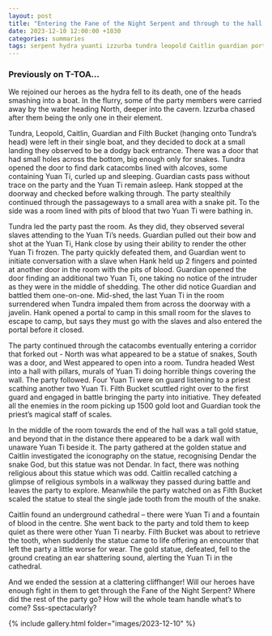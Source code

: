```yaml
---
layout: post
title: "Entering the Fane of the Night Serpent and through to the hall with the golden snake statue"
date: 2023-12-10 12:00:00 +1030
categories: summaries
tags: serpent hydra yuanti izzurba tundra leopold Caitlin guardian portal hank statue cathedral dendar
---
```

### Previously on T-TOA…
We rejoined our heroes as the hydra fell to its death, one of the heads smashing into a boat. In the flurry, some of the party members were carried away by the water heading North, deeper into the cavern. Izzurba chased after them being the only one in their element.

Tundra, Leopold, Caitlin, Guardian and Filth Bucket (hanging onto Tundra’s head) were left in their single boat, and they decided to dock at a small landing they observed to be a dodgy back entrance. There was a door that had small holes across the bottom, big enough only for snakes. Tundra opened the door to find dark catacombs lined with alcoves, some containing Yuan Ti, curled up and sleeping. Guardian casts pass without trace on the party and the Yuan Ti remain asleep. Hank stopped at the doorway and checked before walking through. The party stealthily continued through the passageways to a small area with a snake pit. To the side was a room lined with pits of blood that two Yuan Ti were bathing in.

Tundra led the party past the room. As they did, they observed several slaves attending to the Yuan Ti’s needs. Guardian pulled out their bow and shot at the Yuan Ti, Hank close by using their ability to render the other Yuan Ti frozen. The party quickly defeated them, and Guardian went to initiate conversation with a slave when Hank held up 2 fingers and pointed at another door in the room with the pits of blood. Guardian opened the door finding an additional two Yuan Ti, one taking no notice of the intruder as they were in the middle of shedding. The other did notice Guardian and battled them one-on-one. Mid-shed, the last Yuan Ti in the room surrendered when Tundra impaled them from across the doorway with a javelin. Hank opened a portal to camp in this small room for the slaves to escape to camp, but says they must go with the slaves and also entered the portal before it closed.

The party continued through the catacombs eventually entering a corridor that forked out - North was what appeared to be a statue of snakes, South was a door, and West appeared to open into a room. Tundra headed West into a hall with pillars, murals of Yuan Ti doing horrible things covering the wall. The party followed. Four Yuan Ti were on guard listening to a priest scathing another two Yuan Ti. Filth Bucket scuttled right over to the first guard and engaged in battle bringing the party into initiative. They defeated all the enemies in the room picking up 1500 gold loot and Guardian took the priest’s magical staff of scales.

In the middle of the room towards the end of the hall was a tall gold statue, and beyond that in the distance there appeared to be a dark wall with unaware Yuan Ti beside it. The party gathered at the golden statue and Caitlin investigated the iconography on the statue, recognising Dendar the snake God, but this statue was not Dendar. In fact, there was nothing religious about this statue which was odd. Caitlin recalled catching a glimpse of religious symbols in a walkway they passed during battle and leaves the party to explore. Meanwhile the party watched on as Filth Bucket scaled the statue to steal the single jade tooth from the mouth of the snake.

Caitlin found an underground cathedral – there were Yuan Ti and a fountain of blood in the centre. She went back to the party and told them to keep quiet as there were other Yuan Ti nearby. Filth Bucket was about to retrieve the tooth, when suddenly the statue came to life offering an encounter that left the party a little worse for wear. The gold statue, defeated, fell to the ground creating an ear shattering sound, alerting the Yuan Ti in the cathedral.

And we ended the session at a clattering cliffhanger! Will our heroes have enough fight in them to get through the Fane of the Night Serpent? Where did the rest of the party go? How will the whole team handle what’s to come? Sss-spectacularly?

{% include gallery.html folder="images/2023-12-10" %}